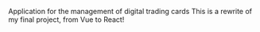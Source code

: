 Application for the management of digital trading cards
This is a rewrite of my final project, from Vue to React!
